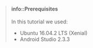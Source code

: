 > #### info::Prerequisites
> In this tutorial we used:
> * Ubuntu 16.04.2 LTS (Xenial)
> * Android Studio 2.3.3




